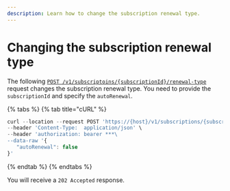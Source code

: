 ```yaml
---
description: Learn how to change the subscription renewal type.
---
```


# Changing the subscription renewal type

The following [`POST /v1/subscriptoins/{subscriptionId}/renewal-type`](https://www.digitalriver.com/docs/commerce-api-reference/#operation/updateRenewalType) request changes the subscription renewal type. You need to provide the `subscriptionId` and specify the `autoRenewal`.

{% tabs %}
{% tab title="cURL" %}
```javascript
curl --location --request POST 'https://{host}/v1/subscriptions/{subscriptionId}/renewal-type' \
--header 'Content-Type:  application/json' \
--header 'authorization: bearer ***\
--data-raw '{
   "autoRenewal": false
}'
```
{% endtab %}
{% endtabs %}

You will receive a `202 Accepted` response.
